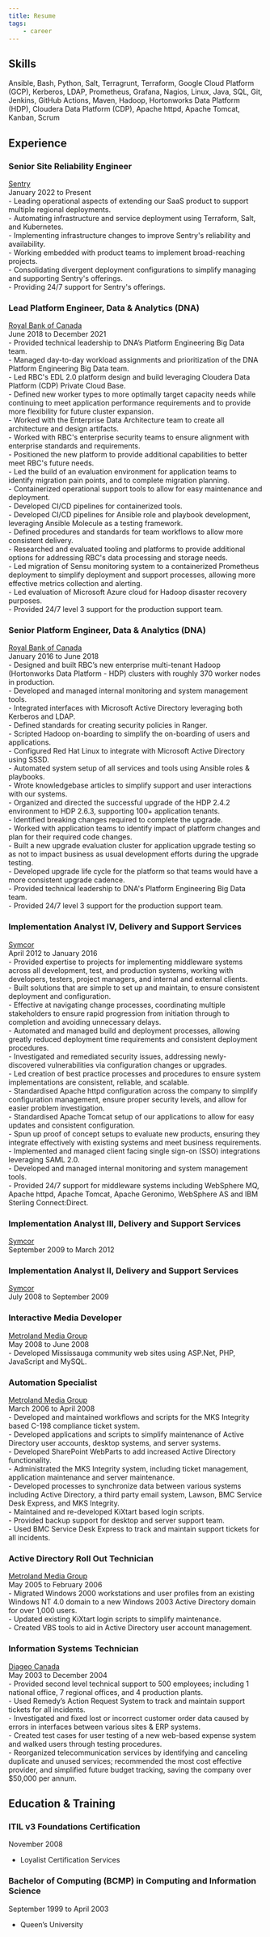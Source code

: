 ```yaml
---
title: Resume
tags:
    - career
---
```


## Skills

Ansible, Bash, Python, Salt, Terragrunt, Terraform, Google Cloud Platform (GCP), Kerberos, LDAP, Prometheus, Grafana, Nagios, Linux, Java, SQL, Git, Jenkins, GitHub Actions, Maven, Hadoop, Hortonworks Data Platform (HDP), Cloudera Data Platform (CDP), Apache httpd, Apache Tomcat, Kanban, Scrum

## Experience

### Senior Site Reliability Engineer
[Sentry](https://www.sentry.io/)   
January 2022 to Present    
    - Leading operational aspects of extending our SaaS product to support multiple regional deployments.   
    - Automating infrastructure and service deployment using Terraform, Salt, and Kubernetes.   
    - Implementing infrastructure changes to improve Sentry's reliability and availability.   
    - Working embedded with product teams to implement broad-reaching projects.   
    - Consolidating divergent deployment configurations to simplify managing and supporting Sentry's offerings.    
    - Providing 24/7 support for Sentry's offerings.    

### Lead Platform Engineer, Data & Analytics (DNA)    
[Royal Bank of Canada](https://www.rbcroyalbank.com/)   
June 2018 to December 2021    
    - Provided technical leadership to DNA’s Platform Engineering Big Data team.    
    - Managed day-to-day workload assignments and prioritization of the DNA Platform Engineering Big Data team.    
    - Led RBC's EDL 2.0 platform design and build leveraging Cloudera Data Platform (CDP) Private Cloud Base.    
        - Defined new worker types to more optimally target capacity needs while continuing to meet application performance requirements and to provide more flexibility for future cluster expansion.    
        - Worked with the Enterprise Data Architecture team to create all architecture and design artifacts.    
        - Worked with RBC's enterprise security teams to ensure alignment with enterprise standards and requirements.    
        - Positioned the new platform to provide additional capabilities to better meet RBC's future needs.    
        - Led the build of an evaluation environment for application teams to identify migration pain points, and to complete migration planning.    
    - Containerized operational support tools to allow for easy maintenance and deployment.    
    - Developed CI/CD pipelines for containerized tools.    
    - Developed CI/CD pipelines for Ansible role and playbook development, leveraging Ansible Molecule as a testing framework.    
    - Defined procedures and standards for team workflows to allow more consistent delivery.    
    - Researched and evaluated tooling and platforms to provide additional options for addressing RBC's data processing and storage needs.    
    - Led migration of Sensu monitoring system to a containerized Prometheus deployment to simplify deployment and support processes, allowing more effective metrics collection and alerting.    
    - Led evaluation of Microsoft Azure cloud for Hadoop disaster recovery purposes.    
    - Provided 24/7 level 3 support for the production support team.    


### Senior Platform Engineer, Data & Analytics (DNA)
[Royal Bank of Canada](https://www.rbcroyalbank.com/)   
January 2016 to June 2018    
    - Designed and built RBC’s new enterprise multi-tenant Hadoop (Hortonworks Data Platform - HDP) clusters with roughly 370 worker nodes in production.    
        - Developed and managed internal monitoring and system management tools.    
        - Integrated interfaces with Microsoft Active Directory leveraging both Kerberos and LDAP.    
        - Defined standards for creating security policies in Ranger.    
        - Scripted Hadoop on-boarding to simplify the on-boarding of users and applications.    
        - Configured Red Hat Linux to integrate with Microsoft Active Directory using SSSD.    
        - Automated system setup of all services and tools using Ansible roles & playbooks.    
    - Wrote knowledgebase articles to simplify support and user interactions with our systems.    
    - Organized and directed the successful upgrade of the HDP 2.4.2 environment to HDP 2.6.3, supporting 100+ application tenants.    
        - Identified breaking changes required to complete the upgrade.    
        - Worked with application teams to identify impact of platform changes and plan for their required code changes.    
        - Built a new upgrade evaluation cluster for application upgrade testing so as not to impact business as usual development efforts during the upgrade testing.    
        - Developed upgrade life cycle for the platform so that teams would have a more consistent upgrade cadence.    
    - Provided technical leadership to DNA's Platform Engineering Big Data team.    
    - Provided 24/7 level 3 support for the production support team.    

### Implementation Analyst IV, Delivery and Support Services
[Symcor](https://www.symcor.com/)   
April 2012 to January 2016    
    - Provided expertise to projects for implementing middleware systems across all development, test, and production systems, working with developers, testers, project managers, and internal and external clients.    
    - Built solutions that are simple to set up and maintain, to ensure consistent deployment and configuration.    
    - Effective at navigating change processes, coordinating multiple stakeholders to ensure rapid progression from initiation through to completion and avoiding unnecessary delays.    
    - Automated and managed build and deployment processes, allowing greatly reduced deployment time requirements and consistent deployment procedures.    
    - Investigated and remediated security issues, addressing newly-discovered vulnerabilities via configuration changes or upgrades.    
    - Led creation of best practice processes and procedures to ensure system implementations are consistent, reliable, and scalable.    
    - Standardised Apache httpd configuration across the company to simplify configuration management, ensure proper security levels, and allow for easier problem investigation.    
    - Standardised Apache Tomcat setup of our applications to allow for easy updates and consistent configuration.    
    - Spun up proof of concept setups to evaluate new products, ensuring they integrate effectively with existing systems and meet business requirements.    
    - Implemented and managed client facing single sign-on (SSO) integrations leveraging SAML 2.0.    
    - Developed and managed internal monitoring and system management tools.    
    - Provided 24/7 support for middleware systems including WebSphere MQ, Apache httpd, Apache Tomcat, Apache Geronimo, WebSphere AS and IBM Sterling Connect:Direct.    

### Implementation Analyst III, Delivery and Support Services
[Symcor](https://www.symcor.com/)   
September 2009 to March 2012    

### Implementation Analyst II, Delivery and Support Services
[Symcor](https://www.symcor.com/)   
July 2008 to September 2009    

### Interactive Media Developer
[Metroland Media Group](https://metroland.com/)   
May 2008 to June 2008    
    - Developed Mississauga community web sites using ASP.Net, PHP, JavaScript and MySQL.    

### Automation Specialist
[Metroland Media Group](https://metroland.com/)   
March 2006 to April 2008    
    - Developed and maintained workflows and scripts for the MKS Integrity based C-198 compliance ticket system.    
    - Developed applications and scripts to simplify maintenance of Active Directory user accounts, desktop systems, and server systems.    
    - Developed SharePoint WebParts to add increased Active Directory functionality.    
    - Administrated the MKS Integrity system, including ticket management, application maintenance and server maintenance.    
    - Developed processes to synchronize data between various systems including Active Directory, a third party email system, Lawson, BMC Service Desk Express, and MKS Integrity.    
    - Maintained and re-developed KiXtart based login scripts.    
    - Provided backup support for desktop and server support team.    
    - Used BMC Service Desk Express to track and maintain support tickets for all incidents.    

### Active Directory Roll Out Technician
[Metroland Media Group](https://metroland.com/)   
May 2005 to February 2006    
    - Migrated Windows 2000 workstations and user profiles from an existing Windows NT 4.0 domain to a new Windows 2003 Active Directory domain for over 1,000 users.    
    - Updated existing KiXtart login scripts to simplify maintenance.    
    - Created VBS tools to aid in Active Directory user account management.    

### Information Systems Technician
[Diageo Canada](https://www.diageo.com/)   
May 2003 to December 2004    
    - Provided second level technical support to 500 employees; including 1 national office, 7 regional offices, and 4 production plants.    
    - Used Remedy’s Action Request System to track and maintain support tickets for all incidents.    
    - Investigated and fixed lost or incorrect customer order data caused by errors in interfaces between various sites & ERP systems.    
    - Created test cases for user testing of a new web-based expense system and walked users through testing procedures.    
    - Reorganized telecommunication services by identifying and canceling duplicate and unused services; recommended the most cost effective provider, and simplified future budget tracking, saving the company over $50,000 per annum.    

## Education & Training

### ITIL v3 Foundations Certification
November 2008
  - Loyalist Certification Services    
 
### Bachelor of Computing (BCMP) in Computing and Information Science
September 1999 to April 2003
  - Queen’s University    

